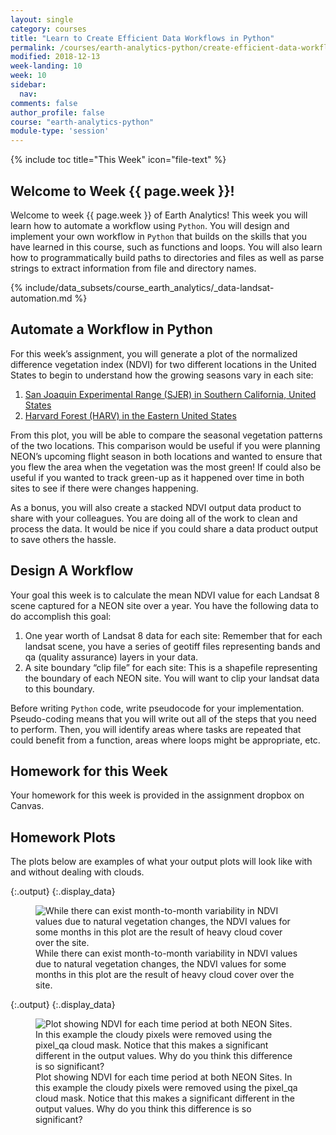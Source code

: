 ```yaml
---
layout: single
category: courses
title: "Learn to Create Efficient Data Workflows in Python"
permalink: /courses/earth-analytics-python/create-efficient-data-workflows/
modified: 2018-12-13
week-landing: 10
week: 10
sidebar:
  nav:
comments: false
author_profile: false
course: "earth-analytics-python"
module-type: 'session'
---
```


{% include toc title="This Week" icon="file-text" %}

<div class="notice--info" markdown="1">

## <i class="fa fa-ship" aria-hidden="true"></i> Welcome to Week {{ page.week }}!

Welcome to week {{ page.week }} of Earth Analytics! This week you will learn how to automate a workflow using `Python`. You will design and implement your own workflow in `Python` that builds on the skills that you have learned in this course, such as functions and loops. You will also learn how to programmatically build paths to directories and files as well as parse strings to extract information from file and directory names.  

{% include/data_subsets/course_earth_analytics/_data-landsat-automation.md %}


</div>


## Automate a Workflow in Python

For this week’s assignment, you will generate a plot of the normalized difference vegetation index (NDVI) for two different locations in the United States to begin to understand how the growing seasons vary in each site:

1. <a href="https://www.neonscience.org/field-sites/field-sites-map/SJER" target="_blank">San Joaquin Experimental Range (SJER) in Southern California, United States</a>
2. <a href="https://www.neonscience.org/field-sites/field-sites-map/HARV" target="_blank">Harvard Forest (HARV) in the Eastern United States</a> 

From this plot, you will be able to compare the seasonal vegetation patterns of the two locations. This comparison would be useful if you were planning NEON’s upcoming flight season in both locations and wanted to ensure that you flew the area when the vegetation was the most green! If could also be useful if you wanted to track green-up as it happened over time in both sites to see if there were changes happening. 

As a bonus, you will also create a stacked NDVI output data product to share with your colleagues. You are doing all of the work to clean and process the data. It would be nice if you could share a data product output to save others the hassle. 

## Design A Workflow 

Your goal this week is to calculate the mean NDVI value for each Landsat 8 scene captured for a NEON site over a year. You have the following data to do accomplish this goal:

1. One year worth of Landsat 8 data for each site: Remember that for each landsat scene, you have a series of geotiff files representing bands and qa (quality assurance) layers in your data.
2. A site boundary “clip file” for each site: This is a shapefile representing the boundary of each NEON site. You will want to clip your landsat data to this boundary.

Before writing `Python` code, write pseudocode for your implementation. Pseudo-coding means that you will write out all of the steps that you need to perform. Then, you will identify areas where tasks are repeated that could benefit from a function, areas where loops might be appropriate, etc.  


## Homework for this Week

Your homework for this week is provided in the assignment dropbox on Canvas.


## Homework Plots

The plots below are examples of what your output plots will look like with and without dealing with clouds.



{:.output}
{:.display_data}

<figure>

<img src = "{{ site.url }}//images/courses/earth-analytics-python/10-data-workflows/2018-10-22-week-10-automate-workflows-landing_2_0.png" alt = "While there can exist month-to-month variability in NDVI values due to natural vegetation changes, the NDVI values for some months in this plot are the result of heavy cloud cover over the site.">
<figcaption>While there can exist month-to-month variability in NDVI values due to natural vegetation changes, the NDVI values for some months in this plot are the result of heavy cloud cover over the site.</figcaption>

</figure>





{:.output}
{:.display_data}

<figure>

<img src = "{{ site.url }}//images/courses/earth-analytics-python/10-data-workflows/2018-10-22-week-10-automate-workflows-landing_3_0.png" alt = "Plot showing NDVI for each time period at both NEON Sites. In this example the cloudy pixels were removed using the pixel_qa cloud mask. Notice that this makes a significant different in the output values. Why do you think this difference is so significant?">
<figcaption>Plot showing NDVI for each time period at both NEON Sites. In this example the cloudy pixels were removed using the pixel_qa cloud mask. Notice that this makes a significant different in the output values. Why do you think this difference is so significant?</figcaption>

</figure>




